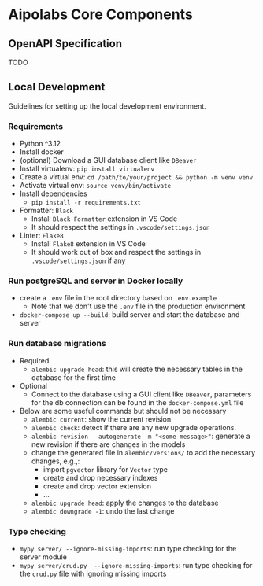 # Aipolabs Core Components

## OpenAPI Specification
TODO

## Local Development
Guidelines for setting up the local development environment.

### Requirements
- Python ^3.12
- Install docker
- (optional) Download a GUI database client like `DBeaver`
- Install virtualenv: `pip install virtualenv`
- Create a virtual env: `cd /path/to/your/project && python -m venv venv`
- Activate virtual env: `source venv/bin/activate`
- Install dependencies
  - `pip install -r requirements.txt`
- Formatter: `Black`
  - Install `Black Formatter` extension in VS Code
  - It should respect the settings in `.vscode/settings.json`
- Linter: `Flake8`
  - Install `Flake8` extension in VS Code
  - It should work out of box and respect the settings in `.vscode/settings.json` if any

### Run postgreSQL and server in Docker locally
- create a `.env` file in the root directory based on `.env.example`
  - Note that we don't use the `.env` file in the production environment
- `docker-compose up --build`: build server and start the database and server

### Run database migrations
- Required
  - `alembic upgrade head`: this will create the necessary tables in the database for the first time
- Optional
  - Connect to the database using a GUI client like `DBeaver`, parameters for the db connection can be found in the `docker-compose.yml` file 
- Below are some useful commands but should not be necessary
  - `alembic current`: show the current revision
  - `alembic check`: detect if there are any new upgrade operations.
  - `alembic revision --autogenerate -m "<some message>"`: generate a new revision if there are changes in the models
  - change the generated file in `alembic/versions/` to add the necessary changes, e.g.,:
    - import `pgvector` library for `Vector` type
    - create and drop necessary indexes
    - create and drop vector extension
    - ...
  - `alembic upgrade head`: apply the changes to the database
  - `alembic downgrade -1`: undo the last change

### Type checking
- `mypy server/ --ignore-missing-imports`: run type checking for the server module
- `mypy server/crud.py  --ignore-missing-imports`: run type checking for the `crud.py` file with ignoring missing imports
